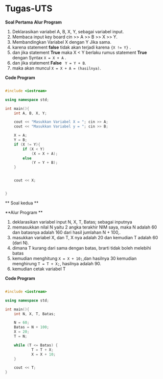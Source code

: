 # Tugas-UTS


**Soal Pertama**
**Alur Program**

1. Deklarasikan variabel A, B, X, Y, sebagai variabel input.
2. Membaca input key board cin >> A >> B >> X >> Y.
3. Membandingkan Variabel X dengan Y Jika sama.
4. karena statement **false** tidak akan terjadi karena ``` {X != Y} ``` .
5. dan jika statement **True** maka X < Y berlaku rumus statement **True** dengan Syntax ``` X = X + A ``` .
6. dan jika statement **False** ``` Y = Y + B```.
7. maka akan muncul ``` X = X + A = (hasilnya) ```.

**Code Program**

```c++

#include <iostream>

using namespace std;

int main(){
    int A, B, X, Y;

    cout << "Masukkan Variabel X = "; cin >> A;
    cout << "Masukkan Variabel y = "; cin >> B;

    X = A;
    Y = B;
    if (X != Y){
        if (X < Y)
            (X = X + A);
        else
            (Y = Y + B);
    }


    cout << X;


}

```

** Soal kedua **

**Alur Program **

1. deklarasikan variabel input N, X, T, Batas; sebagai inputnya
2. memasukkan nilal N yaitu 2 angka terakhir NIM saya,  maka N adalah 60 
   dan batasnya adalah 160 dari hasil jumlahan N + 100,.
3. masukkan variabel X, dan T, X nya adalah 20 dan kemudian T adalah 60 (dari N).
4. dimana T kurang dari sama dengan batas, brarti tidak boleh melebihi batas
5. kemudian menghitung ``` X = X + 10; ```,dan hasilnya 30 kemudian menghirung ``` T = T + X; ```, 
   hasilnya adalah 90.
6. kemudian cetak variabel T

**Code Program**

```c++

#include <iostream>

using namespace std;

int main(){
    int N, X, T, Batas;

    N = 60;
    Batas = N + 100;
    X = 20;
    T = N;

    while (T <= Batas) {
            T = T + X;
            X = X + 10;
    }

    cout << T;
}

```